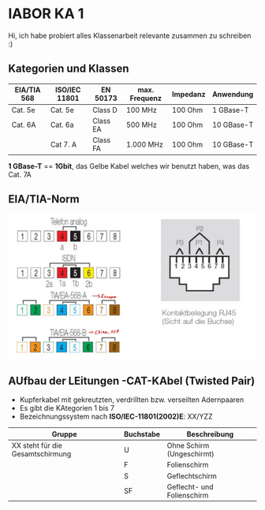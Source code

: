 # lABOR KA 1
Hi, ich habe probiert alles Klassenarbeit relevante zusammen zu schreiben :)
## Kategorien und Klassen
| EIA/TIA 568 | ISO/IEC 11801 | EN 50173 | max. Frequenz | Impedanz | Anwendung |
| ----------- | ------------- | -------- | ------------- | -------- | --------- |
| Cat. 5e     | Cat. 5e       | Class D  | 100 MHz       | 100 Ohm  | 1 GBase-T |
| Cat. 6A     | Cat. 6a       | Class EA | 500 MHz       | 100 Ohm  | 10 GBase-T|
|             | Cat 7. A      | Class FA | 1.000 MHz     | 100 Ohm  | 10 GBase-T|
**1 GBase-T** == **1Gbit**, das Gelbe Kabel welches wir benutzt haben, was das
Cat. 7A

## EIA/TIA-Norm
![EIT_TIA_Norm_Bild](pictures/EIA_TIA_Norm.jpg)

## AUfbau der LEitungen -CAT-KAbel (Twisted Pair)
- Kupferkabel mit gekreutzten, verdrillten bzw. verseilten Adernpaaren
- Es gibt die KAtegorien 1 bis 7
- Bezeichnungssystem nach **ISO/IEC-11801(2002)E**: XX/YZZ


| Gruppe                            | Buchstabe | Beschreibung              |
| --------------------------------- | --------- | ------------------------- |
| XX steht für die Gesamtschirmung  | U         | Ohne Schirm (Ungeschirmt) |
|                                   | F         | Folienschirm              |
|                                   | S         | Geflechtschirm            |
|                                   | SF        | Geflecht- und Folienschirm|

